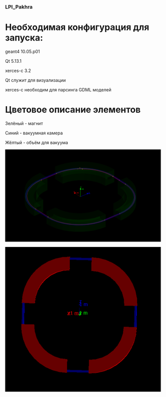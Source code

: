 ### LPI_Pakhra

# Необходимая конфигурация для запуска:

geant4 10.05.p01

Qt 5.13.1

xerces-c 3.2


Qt служит для визуализации

xerces-c необходим для парсинга GDML моделей


# Цветовое описание элементов

Зелёный - магнит

Синий - вакуумная камера

Жёлтый - объём для вакуума


![main view ](doc/1.bmp)

![main view ](doc/2.bmp)

